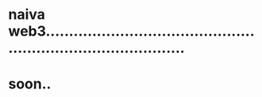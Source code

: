 # naiva web3...................................................................................
# soon..
